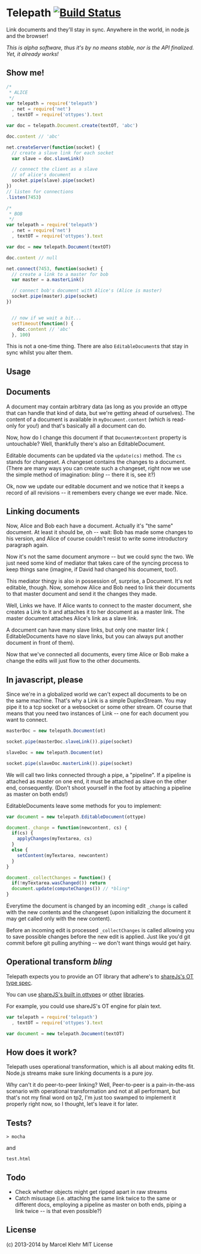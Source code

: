 # Telepath [![Build Status](https://travis-ci.org/marcelklehr/telepath.png)](https://travis-ci.org/marcelklehr/telepath)
Link documents and they'll stay in sync. Anywhere in the world, in node.js and the browser!

*This is alpha software, thus it's by no means stable, nor is the API finalized. Yet, it already works!*

## Show me!

```js
/*
 * ALICE
 */
var telepath = require('telepath')
  , net = require('net')
  , textOT = require('ottypes').text

var doc = telepath.Document.create(textOT, 'abc')

doc.content // 'abc'

net.createServer(function(socket) {
  // create a slave link for each socket
  var slave = doc.slaveLink()

  // connect the client as a slave
  // of alice's document
  socket.pipe(slave).pipe(socket)
})
// listen for connections
.listen(7453)
```

```js
/*
 * BOB
 */
var telepath = require('telepath')
  , net = require('net')
  , textOT = require('ottypes').text

var doc = new telepath.Document(textOT)

doc.content // null

net.connect(7453, function(socket) {
  // create a link to a master for bob
  var master = a.masterLink()

  // connect bob's document with Alice's (Alice is master)
  socket.pipe(master).pipe(socket)
})


  // now if we wait a bit...
  setTimeout(function() {
    doc.content // 'abc'
  }, 100)
```

This is not a one-time thing. There are also `EditableDocument`s that stay in sync whilst you alter them.

## Usage

## Documents
A document may contain arbitrary data (as long as you provide an ottype that can handle that kind of data, but we're getting ahead of ourselves). The content of a document is available in `myDocument.content` (which is read-only for you!) and that's basically all a document can do.

Now, how do I change this document if that `Document#content` property is untouchable? Well, thankfully there's also an EditableDocument.

Editable documents can be updated via the `update(cs)` method. The `cs` stands for changeset. A changeset contains the changes to a document. (There are many ways you can create such a changeset, right now we use the simple method of imagination: *bling* -- there it is, see it?)

Ok, now we update our editable document and we notice that it keeps a record of all revisions -- it remembers every change we ever made. Nice.

## Linking documents
Now, Alice and Bob each have a document. Actually it's "the same" document. At least it should be, oh -- wait: Bob has made some changes to his version, and Alice of course couldn't resist to write some introductory paragraph again.

Now it's not the same document anymore -- but we could sync the two. We just need some kind of mediator that takes care of the syncing process to keep things sane (imagine, if David had changed his document, too!).

This mediator thingy is also in possession of, surprise, a Document. It's not editable, though. Now, somehow Alice and Bob need to link their documents to that master document and send it the changes they made.

Well, Links we have. If Alice wants to connect to the master document, she creates a Link to it and attaches it to her document as a master link. The master document attaches Alice's link as a slave link.

A document can have many slave links, but only one master link ( EditableDocuments have no slave links, but you can always put another document in front of them).

Now that we've connected all documents, every time Alice or Bob make a change the edits will just flow to the other documents.

## In javascript, please
Since we're in a globalized world we can't expect all documents to be on the same machine. That's why a Link is a simple DuplexStream. You may pipe it to a tcp socket or a websocket or some other stream. Of course that means that you need two instances of Link -- one for each document you want to connect.

```js
masterDoc = new telepath.Document(ot)

socket.pipe(masterDoc.slaveLink()).pipe(socket)
```

```js
slaveDoc = new telepath.Document(ot)

socket.pipe(slaveDoc.masterLink()).pipe(socket)
```

We will call two links connected through a pipe, a "pipeline". If a pipeline is attached as master on one end, it must be attached as slave on the other end, consequently. (Don't shoot yourself in the foot by attaching a pipeline as master on both ends!)

EditableDocuments leave some methods for you to implement:

```js
var document = new telepath.EditableDocument(ottype)

document._change = function(newcontent, cs) {
  if(cs) {
    applyChanges(myTextarea, cs)
  }
  else {
    setContent(myTextarea, newcontent)
  }
}

document._collectChanges = function() {
  if(!myTextarea.wasChanged()) return
  document.update(computeChanges()) // *bling*
}
```

Everytime the document is changed by an incoming edit `_change` is called with the new contents and the changeset (upon initializing the document it may get called only with the new content).

Before an incoming edit is processed `_collectChanges` is called allowing you to save possible changes before the new edit is applied. Just like you'd git commit before git pulling anything -- we don't want things would get hairy.

## Operational transform *bling*
Telepath expects you to provide an OT library that adhere's to [shareJs's OT type spec](https://github.com/share/ottypes#spec).

You can use [shareJS's built in ottypes](https://github.com/share/ottypes) or  [other](https://github.com/marcelklehr/changesets) [libraries](https://github.com/marcelklehr/dom-ot).

For example, you could use shareJS's OT engine for plain text.
```js
var telepath = require('telepath')
  , textOT = require('ottypes').text

var document = new telepath.Document(textOT)
```

## How does it work?
Telepath uses operational transformation, which is all about making edits fit. Node.js streams make sure linking documents is a pure joy.

Why can't it do peer-to-peer linking? Well, Peer-to-peer is a pain-in-the-ass scenario with operational transformation and not at all performant, but that's not my final word on tp2, I'm just too swamped to implement it properly right now, so I thought, let's leave it for later.

## Tests?
```
> mocha
```

and

```
test.html
```

## Todo

* Check whether objects might get ripped apart in raw streams
* Catch misusage (i.e. attaching the same link twice to the same or different docs, employing a pipeline as master on both ends, piping a link twice -- is that even possible?)

## License
(c) 2013-2014 by Marcel Klehr
MIT License

